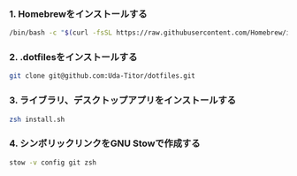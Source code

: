 ### 1. Homebrewをインストールする

```zsh
/bin/bash -c "$(curl -fsSL https://raw.githubusercontent.com/Homebrew/install/HEAD/install.sh)"
```

### 2. .dotfilesをインストールする

```zsh
git clone git@github.com:Uda-Titor/dotfiles.git
```
### 3. ライブラリ、デスクトップアプリをインストールする

```zsh
zsh install.sh
```

### 4. シンボリックリンクをGNU Stowで作成する

```zsh
stow -v config git zsh
```
